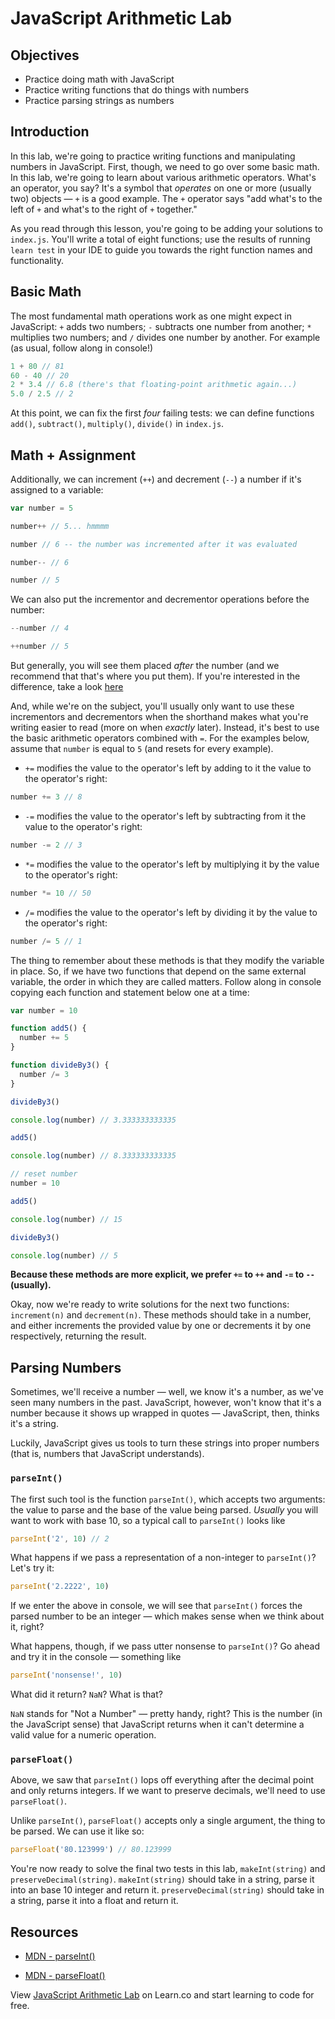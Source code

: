 # JavaScript Arithmetic Lab

## Objectives

- Practice doing math with JavaScript
- Practice writing functions that do things with numbers
- Practice parsing strings as numbers

## Introduction

In this lab, we're going to practice writing functions and manipulating numbers
in JavaScript. First, though, we need to go over some basic math. In this lab,
we're going to learn about various arithmetic operators. What's an operator, you
say? It's a symbol that _operates_ on one or more (usually two) objects — `+` is
a good example. The `+` operator says "add what's to the left of `+` and what's
to the right of `+` together."

As you read through this lesson, you're going to be adding your solutions to
`index.js`. You'll write a total of eight functions; use the results of running
`learn test` in your IDE to guide you towards the right function names and
functionality.

## Basic Math

The most fundamental math operations work as one might expect in JavaScript: `+`
adds two numbers; `-` subtracts one number from another; `*` multiplies two
numbers; and `/` divides one number by another. For example (as usual, follow
along in console!)

``` javascript
1 + 80 // 81
60 - 40 // 20
2 * 3.4 // 6.8 (there's that floating-point arithmetic again...)
5.0 / 2.5 // 2
```

At this point, we can fix the first _four_ failing tests: we can define
functions `add()`, `subtract()`, `multiply()`, `divide()` in `index.js`.

## Math + Assignment

Additionally, we can increment (`++`) and decrement (`--`) a number if it's
assigned to a variable:

``` javascript
var number = 5

number++ // 5... hmmmm

number // 6 -- the number was incremented after it was evaluated

number-- // 6

number // 5
```

We can also put the incrementor and decrementor operations before the number:

``` javascript
--number // 4

++number // 5
```

But generally, you will see them placed _after_ the number (and we recommend
that that's where you put them). If you're interested in the difference, take a
look
[here](https://developer.mozilla.org/en-US/docs/Web/JavaScript/Reference/Operators/Arithmetic_Operators#Increment)

And, while we're on the subject, you'll usually only want to use these
incrementors and decrementors when the shorthand makes what you're writing
easier to read (more on when _exactly_ later). Instead, it's best to use the
basic arithmetic operators combined with `=`. For the examples below, assume
that `number` is equal to `5` (and resets for every example).

- `+=` modifies the value to the operator's left by adding to it the value to
  the operator's right:

```javascript
number += 3 // 8
```

- `-=` modifies the value to the operator's left by subtracting from it the
  value to the operator's right:

``` javascript
number -= 2 // 3
```

- `*=` modifies the value to the operator's left by multiplying it by the value
  to the operator's right:

``` javascript
number *= 10 // 50
```

- `/=` modifies the value to the operator's left by dividing it by the value to
  the operator's right:

``` javascript
number /= 5 // 1
```

The thing to remember about these methods is that they modify the variable in
place. So, if we have two functions that depend on the same external variable,
the order in which they are called matters. Follow along in console copying each
function and statement below one at a time:

``` javascript
var number = 10

function add5() {
  number += 5
}

function divideBy3() {
  number /= 3
}

divideBy3()

console.log(number) // 3.333333333335

add5()

console.log(number) // 8.333333333335

// reset number
number = 10

add5()

console.log(number) // 15

divideBy3()

console.log(number) // 5
```

**Because these methods are more explicit, we prefer `+=` to `++` and `-=` to `--` (usually).**

Okay, now we're ready to write solutions for the next two functions:
`increment(n)` and `decrement(n)`. These methods should take in a number, and
either increments the provided value by one or decrements it by one
respectively, returning the result.

## Parsing Numbers

Sometimes, we'll receive a number — well, we know it's a number, as we've seen
many numbers in the past. JavaScript, however, won't know that it's a number
because it shows up wrapped in quotes — JavaScript, then, thinks it's a string.

Luckily, JavaScript gives us tools to turn these strings into proper numbers
(that is, numbers that JavaScript understands).

### `parseInt()`

The first such tool is the function `parseInt()`, which accepts two arguments:
the value to parse and the base of the value being parsed. _Usually_ you will
want to work with base 10, so a typical call to `parseInt()` looks like

``` javascript
parseInt('2', 10) // 2
```

What happens if we pass a representation of a non-integer to `parseInt()`? Let's
try it:

``` javascript
parseInt('2.2222', 10)
```

If we enter the above in console, we will see that `parseInt()` forces the parsed
number to be an integer — which makes sense when we think about it, right?

What happens, though, if we pass utter nonsense to `parseInt()`? Go ahead and
try it in the console — something like

``` javascript
parseInt('nonsense!', 10)
```

What did it return? `NaN`? What is that?

`NaN` stands for "Not a Number" — pretty handy, right? This is the number (in
the JavaScript sense) that JavaScript returns when it can't determine a valid
value for a numeric operation.

### `parseFloat()`

Above, we saw that `parseInt()` lops off everything after the decimal point and
only returns integers. If we want to preserve decimals, we'll need to use
`parseFloat()`.

Unlike `parseInt()`, `parseFloat()` accepts only a single argument, the thing to
be parsed. We can use it like so:

``` javascript
parseFloat('80.123999') // 80.123999
```

You're now ready to solve the final two tests in this lab, `makeInt(string)` and
`preserveDecimal(string)`. `makeInt(string)` should take in a string, parse it into an
base 10 integer and return it. `preserveDecimal(string)` should take in a string, parse it
into a float and return it.

## Resources

- [MDN - parseInt()](https://developer.mozilla.org/en-US/docs/Web/JavaScript/Reference/Global_Objects/parseInt)

- [MDN - parseFloat()](https://developer.mozilla.org/en-US/docs/Web/JavaScript/Reference/Global_Objects/parseFloat)

<p class='util--hide'>View <a href='https://learn.co/lessons/javascript-arithmetic-lab'>JavaScript Arithmetic Lab</a> on Learn.co and start learning to code for free.</p>
